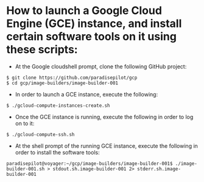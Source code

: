 
How to launch a Google Cloud Engine (GCE) instance, and install certain software tools on it using these scripts:
=================================================================================================================

 *  At the Google cloudshell prompt, clone the following GitHub project:
 ~~~
$ git clone https://github.com/paradisepilot/gcp
$ cd gcp/image-builders/image-builder-001
 ~~~

 *  In order to launch a GCE instance, execute the following:
~~~
$ ./gcloud-compute-instances-create.sh
~~~

 *  Once the GCE instance is running, execute the following in order to log on to it:
~~~
$ ./gcloud-compute-ssh.sh
~~~

 *  At the shell prompt of the running GCE instance, execute the following in order to install the software tools:
~~~
paradisepilot@voyager:~/gcp/image-builders/image-builder-001$ ./image-builder-001.sh > stdout.sh.image-builder-001 2> stderr.sh.image-builder-001
~~~

